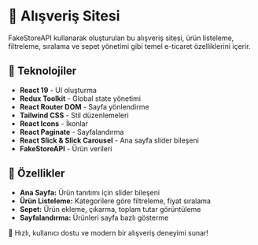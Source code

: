 # 🛒 Alışveriş Sitesi

FakeStoreAPI kullanarak oluşturulan bu alışveriş sitesi, ürün listeleme, filtreleme, sıralama ve sepet yönetimi gibi temel e-ticaret özelliklerini içerir.

## 🚀 Teknolojiler
- **React 19** - UI oluşturma  
- **Redux Toolkit** - Global state yönetimi  
- **React Router DOM** - Sayfa yönlendirme  
- **Tailwind CSS** - Stil düzenlemeleri  
- **React Icons** - İkonlar  
- **React Paginate** - Sayfalandırma  
- **React Slick & Slick Carousel** - Ana sayfa slider bileşeni  
- **FakeStoreAPI** - Ürün verileri  

## 📌 Özellikler
- **Ana Sayfa:** Ürün tanıtımı için slider bileşeni  
- **Ürün Listeleme:** Kategorilere göre filtreleme, fiyat sıralama  
- **Sepet:** Ürün ekleme, çıkarma, toplam tutar görüntüleme  
- **Sayfalandırma:** Ürünleri sayfa bazlı gösterme  

🚀 Hızlı, kullanıcı dostu ve modern bir alışveriş deneyimi sunar!
